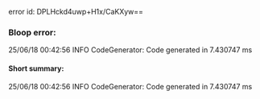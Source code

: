 error id: DPLHckd4uwp+H1x/CaKXyw==
### Bloop error:

25/06/18 00:42:56 INFO CodeGenerator: Code generated in 7.430747 ms
#### Short summary: 

25/06/18 00:42:56 INFO CodeGenerator: Code generated in 7.430747 ms